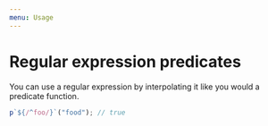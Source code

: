 ```yaml
---
menu: Usage
---
```


# Regular expression predicates

You can use a regular expression by interpolating it like you would a predicate function.

```js
p`${/^foo/}`("food"); // true
```
